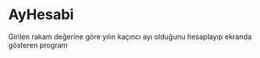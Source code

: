 # AyHesabi
Girilen rakam değerine göre yılın kaçıncı ayı olduğunu hesaplayıp ekranda gösteren program
